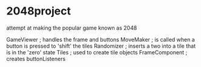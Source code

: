 # 2048project
attempt at making the popular game known as 2048

GameViewer ; handles the frame and buttons
MoveMaker ; is called when a button is pressed to 'shift' the tiles
Randomizer ; inserts a two into a tile that is in the 'zero' state
Tiles ; used to create tile objects
FrameComponent ; creates buttonListeners

